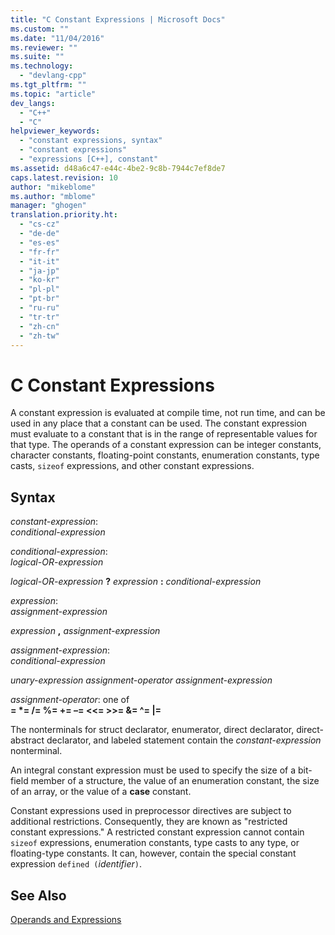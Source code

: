 ```yaml
---
title: "C Constant Expressions | Microsoft Docs"
ms.custom: ""
ms.date: "11/04/2016"
ms.reviewer: ""
ms.suite: ""
ms.technology: 
  - "devlang-cpp"
ms.tgt_pltfrm: ""
ms.topic: "article"
dev_langs: 
  - "C++"
  - "C"
helpviewer_keywords: 
  - "constant expressions, syntax"
  - "constant expressions"
  - "expressions [C++], constant"
ms.assetid: d48a6c47-e44c-4be2-9c8b-7944c7ef8de7
caps.latest.revision: 10
author: "mikeblome"
ms.author: "mblome"
manager: "ghogen"
translation.priority.ht: 
  - "cs-cz"
  - "de-de"
  - "es-es"
  - "fr-fr"
  - "it-it"
  - "ja-jp"
  - "ko-kr"
  - "pl-pl"
  - "pt-br"
  - "ru-ru"
  - "tr-tr"
  - "zh-cn"
  - "zh-tw"
---
```

# C Constant Expressions
A constant expression is evaluated at compile time, not run time, and can be used in any place that a constant can be used. The constant expression must evaluate to a constant that is in the range of representable values for that type. The operands of a constant expression can be integer constants, character constants, floating-point constants, enumeration constants, type casts, `sizeof` expressions, and other constant expressions.  
  
## Syntax  
 *constant-expression*:  
 *conditional-expression*  
  
 *conditional-expression*:  
 *logical-OR-expression*  
  
 *logical-OR-expression* **?**  *expression* **:**  *conditional-expression*  
  
 *expression*:  
 *assignment-expression*  
  
 *expression* **,**  *assignment-expression*  
  
 *assignment-expression*:  
 *conditional-expression*  
  
 *unary-expression assignment-operator assignment-expression*  
  
 *assignment-operator*: one of  
 **= \*= /= %= += –= <\<= >>= &= ^= &#124;=**  
  
 The nonterminals for struct declarator, enumerator, direct declarator, direct-abstract declarator, and labeled statement contain the *constant-expression* nonterminal.  
  
 An integral constant expression must be used to specify the size of a bit-field member of a structure, the value of an enumeration constant, the size of an array, or the value of a **case** constant.  
  
 Constant expressions used in preprocessor directives are subject to additional restrictions. Consequently, they are known as "restricted constant expressions." A restricted constant expression cannot contain `sizeof` expressions, enumeration constants, type casts to any type, or floating-type constants. It can, however, contain the special constant expression `defined (`*identifier*`)`.  
  
## See Also  
 [Operands and Expressions](../c-language/operands-and-expressions.md)